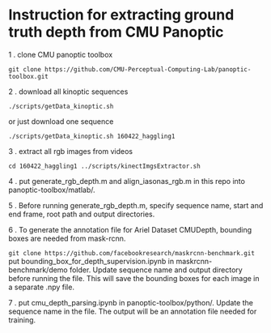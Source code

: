 # Instruction for extracting ground truth depth from CMU Panoptic

1 . clone CMU panoptic toolbox

`git clone https://github.com/CMU-Perceptual-Computing-Lab/panoptic-toolbox.git`

2 . download all kinoptic sequences

`./scripts/getData_kinoptic.sh`

or just download one sequence

`./scripts/getData_kinoptic.sh 160422_haggling1`


3 . extract all rgb images from videos

`cd 160422_haggling1
../scripts/kinectImgsExtractor.sh`

4 . put generate_rgb_depth.m and align_iasonas_rgb.m in this repo into panoptic-toolbox/matlab/.

5 . Before running generate_rgb_depth.m, specify sequence name, start and end frame, root path and output directories.

6 . To generate the annotation file for Ariel Dataset CMUDepth, bounding boxes are needed from mask-rcnn.

`git clone https://github.com/facebookresearch/maskrcnn-benchmark.git`  
put bounding_box_for_depth_supervision.ipynb in maskrcnn-benchmark/demo folder. Update sequence name and output directory before running the file. This will save the bounding boxes for each image in a separate .npy file.

7 . put cmu_depth_parsing.ipynb in panoptic-toolbox/python/. Update the sequence name in the file.  The output will be an annotation file needed for training. 
